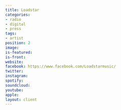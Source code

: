```yaml
---
title: Loadstar
categories:
- radio
- digital
- press
tags:
- artist
position: 2
image: 
is-featured: 
is-front: 
website: 
facebook: https://www.facebook.com/Loadstarmusic/
twitter: 
instagram: 
spotify: 
soundcloud: 
youtube: 
apple: 
layout: client
---
```



